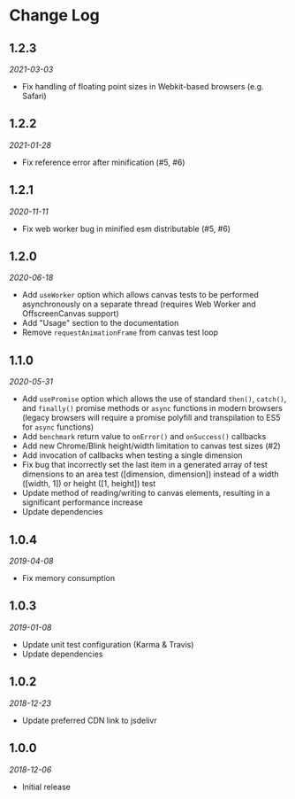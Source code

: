 # Change Log

## 1.2.3

*2021-03-03*

- Fix handling of floating point sizes in Webkit-based browsers (e.g. Safari)

## 1.2.2

*2021-01-28*

- Fix reference error after minification (#5, #6)

## 1.2.1

*2020-11-11*

- Fix web worker bug in minified esm distributable (#5, #6)

## 1.2.0

*2020-06-18*

- Add `useWorker` option which allows canvas tests to be performed asynchronously on a separate thread (requires Web Worker and OffscreenCanvas support)
- Add "Usage" section to the documentation
- Remove `requestAnimationFrame` from canvas test loop

## 1.1.0

*2020-05-31*

- Add `usePromise` option which allows the use of standard `then()`, `catch()`, and `finally()` promise methods or `async` functions in modern browsers (legacy browsers will require a promise polyfill and transpilation to ES5 for `async` functions)
- Add `benchmark` return value to `onError()` and `onSuccess()` callbacks
- Add new Chrome/Blink height/width limitation to canvas test sizes (#2)
- Add invocation of callbacks when testing a single dimension
- Fix bug that incorrectly set the last item in a generated array of test dimensions to an area test ([dimension, dimension]) instead of a width ([width, 1]) or height ([1, height]) test
- Update method of reading/writing to canvas elements, resulting in a significant performance increase
- Update dependencies

## 1.0.4

*2019-04-08*

- Fix memory consumption

## 1.0.3

*2019-01-08*

- Update unit test configuration (Karma & Travis)
- Update dependencies

## 1.0.2

*2018-12-23*

- Update preferred CDN link to jsdelivr

## 1.0.0

*2018-12-06*

- Initial release
